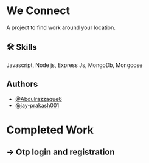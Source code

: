 
# We Connect

A project to find work around your location.

## 🛠 Skills
Javascript, Node js, Express Js, MongoDb, Mongoose


## Authors

- [@Abdulrazzaque6](https://github.com/Abdulrazzaque6)
- [@jay-prakash001](https://github.com/jay-prakash001)

# Completed Work 
## -> Otp login and registration 

